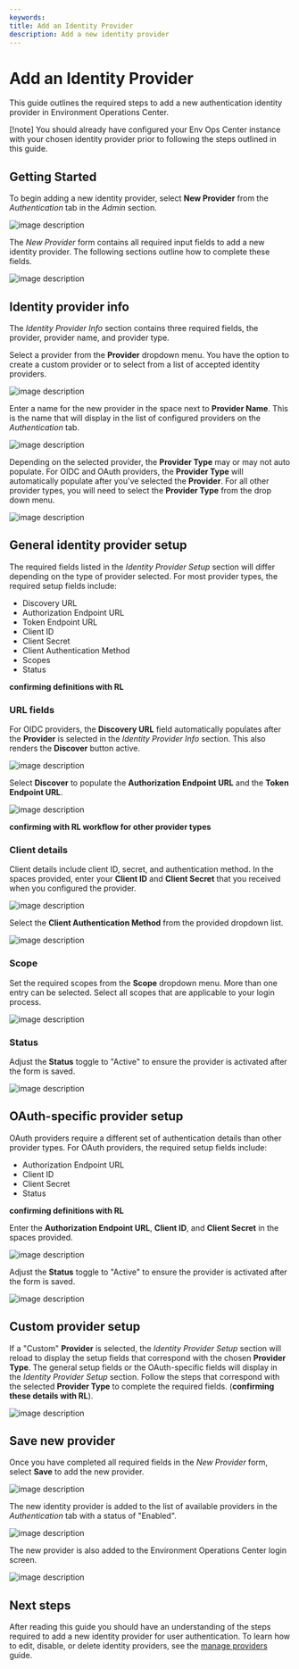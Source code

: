```yaml
---
keywords:
title: Add an Identity Provider
description: Add a new identity provider
---
```

# Add an Identity Provider

This guide outlines the required steps to add a new authentication identity provider in Environment Operations Center.

[!note] You should already have configured your Env Ops Center instance with your chosen identity provider prior to following the steps outlined in this guide.

## Getting Started

To begin adding a new identity provider, select **New Provider** from the *Authentication* tab in the *Admin* section.

![image description](images/overview-new-provider.png)

The *New Provider* form contains all required input fields to add a new identity provider. The following sections outline how to complete these fields.

![image description](images/add-empty-form.png)

## Identity provider info

The *Identity Provider Info* section contains three required fields, the provider, provider name, and provider type.

Select a provider from the **Provider** dropdown menu. You have the option to create a custom provider or to select from a list of accepted identity providers.

![image description](images/add-provider.png)

Enter a name for the new provider in the space next to **Provider Name**. This is the name that will display in the list of configured providers on the *Authentication* tab.

![image description](images/add-provider-name.png)

Depending on the selected provider, the **Provider Type** may or may not auto populate. For OIDC and OAuth providers, the **Provider Type** will automatically populate after you've selected the **Provider**. For all other provider types, you will need to select the **Provider Type** from the drop down menu.

![image description](images/add-provider-type.png)

## General identity provider setup

The required fields listed in the *Identity Provider Setup* section will differ depending on the type of provider selected. For most provider types, the required setup fields include:

- Discovery URL
- Authorization Endpoint URL
- Token Endpoint URL
- Client ID
- Client Secret
- Client Authentication Method
- Scopes
- Status

**confirming definitions with RL**

### URL fields

For OIDC providers, the **Discovery URL** field automatically populates after the **Provider** is selected in the *Identity Provider Info* section. This also renders the **Discover** button active. 

![image description](images/add-disco-url.png)

Select **Discover** to populate the **Authorization Endpoint URL** and the **Token Endpoint URL**.

![image description](images/add-discover.png)

**confirming with RL workflow for other provider types**

### Client details

Client details include client ID, secret, and authentication method. In the spaces provided, enter your **Client ID** and **Client Secret** that you received when you configured the provider.

![image description](images/add-client-details.png)

Select the **Client Authentication Method** from the provided dropdown list.

![image description](images/add-client-auth.png)

### Scope

Set the required scopes from the **Scope** dropdown menu. More than one entry can be selected. Select all scopes that are applicable to your login process.

![image description](images/add-scope.png)

### Status

Adjust the **Status** toggle to "Active" to ensure the provider is activated after the form is saved.

![image description](images/add-status.png)

## OAuth-specific provider setup

OAuth providers require a different set of authentication details than other provider types. For OAuth providers, the required setup fields include:

- Authorization Endpoint URL
- Client ID
- Client Secret
- Status

**confirming definitions with RL**

Enter the **Authorization Endpoint URL**, **Client ID**, and **Client Secret** in the spaces provided.

![image description](images/add-oauth-details.png)

Adjust the **Status** toggle to "Active" to ensure the provider is activated after the form is saved.

![image description](images/add-oauth-status.png)

## Custom provider setup 

If a "Custom" **Provider** is selected, the *Identity Provider Setup* section will reload to display the setup fields that correspond with the chosen **Provider Type**. The general setup fields or the OAuth-specific fields will display in the *Identity Provider Setup* section. Follow the steps that correspond with the selected **Provider Type** to complete the required fields. (**confirming these details with RL**).

![image description](images/add-custom.png)

## Save new provider

Once you have completed all required fields in the *New Provider* form, select **Save** to add the new provider.

![image description](images/add-save.png)

The new identity provider is added to the list of available providers in the *Authentication* tab with a status of "Enabled".

![image description](images/add-new-provider.png)

The new provider is also added to the Environment Operations Center login screen.

![image description](images/add-new-login.png)

## Next steps

After reading this guide you should have an understanding of the steps required to add a new identity provider for user authentication. To learn how to edit, disable, or delete identity providers, see the [manage providers](manage-identity-providers.md) guide.


